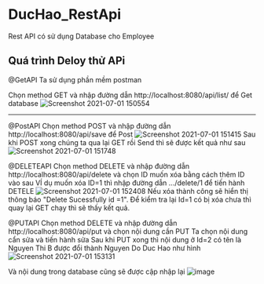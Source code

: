 # DucHao_RestApi
Rest API có sử dụng Database cho Employee

Quá trình Deloy thử APi
-------------------------------
@GetAPI
Ta sử dụng phần mềm postman

Chọn method GET và nhập đường dẫn http://localhost:8080/api/list/ để Get database
![Screenshot 2021-07-01 150554](https://user-images.githubusercontent.com/73508026/124089720-5adb7b80-da7e-11eb-9a94-06db15734776.png)


-----------------------------------------------------------------------------------------------------------------

@PostAPI
Chọn method POST và nhập đường dẫn http://localhost:8080/api/save để Post
![Screenshot 2021-07-01 151415](https://user-images.githubusercontent.com/73508026/124090666-4055d200-da7f-11eb-9136-158ee15fd492.png)
Sau khi  POST xong chúng ta qua lại GET rồi Send thì sẽ được kết quả như sau![Screenshot 2021-07-01 151748](https://user-images.githubusercontent.com/73508026/124091099-ad696780-da7f-11eb-834a-c8d6665233b9.png)



@DELETEAPI
Chọn method DELETE và nhập đường dẫn http://localhost:8080/api/delete  và chọn ID muốn xóa bằng cách thêm ID vào sau
VÍ dụ muốn xóa ID=1 thì nhập đường dẫn .../delete/1 để tiến hành DETELE
![Screenshot 2021-07-01 152408](https://user-images.githubusercontent.com/73508026/124091841-7182d200-da80-11eb-8a92-78afc8e9e4b9.png)
Nếu xóa thành công sẽ hiển thị thông báo "Delete Sucessfully id =1".
Để kiểm tra lại Id=1 có bị xóa chưa thì quay lại  GET chạy thì sẽ thấy kết quả.



@PUTAPI
Chọn method DELETE và nhập đường dẫn http://localhost:8080/api/put và chọn nội dung cần PUT
Ta chọn nội dung cẩn sửa và tiến hành sửa
Sau khi PUT xong thì nội dung ở Id=2 có tên là Nguyen Thi B được đổi thành Nguyen Do Duc Hao như hình![Screenshot 2021-07-01 153131](https://user-images.githubusercontent.com/73508026/124092894-87dd5d80-da81-11eb-8b28-d775302462e7.png)


Và nội dung trong database cũng sẽ được cập nhập lại
![image](https://user-images.githubusercontent.com/73508026/124093195-d1c64380-da81-11eb-9dbd-bed6947f2ebf.png)

